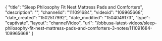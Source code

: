 {
    "title": "Sleep Philosophy Fit Nest Mattress Pads and Comforters",
    "description": "",
    "channelid": "111091684",
    "videoid": "109965668",
    "date_created": "1502517992",
    "date_modified": "1504049173",
    "type": "captivate",
    "layout": "channelVideo",
    "url": "\/bbbusa-latest-videos\/sleep-philosophy-fit-nest-mattress-pads-and-comforters-3-notes\/111091684-109965668"
}